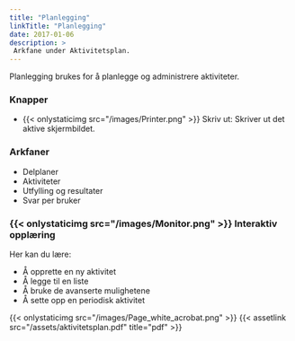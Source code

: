 ```yaml
---
title: "Planlegging"
linkTitle: "Planlegging"
date: 2017-01-06
description: >
 Arkfane under Aktivitetsplan.
---
```

Planlegging brukes for å planlegge og administrere aktiviteter.

### Knapper

- {{< onlystaticimg src="/images/Printer.png" >}} Skriv ut: Skriver ut det aktive skjermbildet.

### Arkfaner

- Delplaner
- Aktiviteter
- Utfylling og resultater
- Svar per bruker

### {{< onlystaticimg src="/images/Monitor.png" >}} Interaktiv opplæring

Her kan du lære:

- Å opprette en ny aktivitet
- Å legge til en liste
- Å bruke de avanserte mulighetene
- Å sette opp en periodisk aktivitet

{{< onlystaticimg src="/images/Page_white_acrobat.png" >}} 
{{< assetlink src="/assets/aktivitetsplan.pdf" title="pdf" >}}
